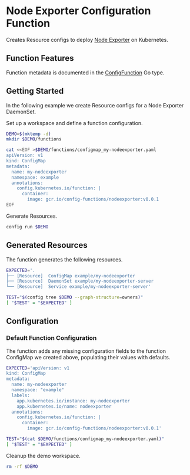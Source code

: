 [nodeexporter]: https://github.com/prometheus/node_exporter
[ConfigFunction]: https://pkg.go.dev/github.com/bzub/config-functions/nodeexporter?tab=doc#ConfigFunction

# Node Exporter Configuration Function

Creates Resource configs to deploy [Node Exporter][nodeexporter] on Kubernetes.

## Function Features

Function metadata is documented in the [ConfigFunction][ConfigFunction] Go
type.

## Getting Started

In the following example we create Resource configs for a Node Exporter
DaemonSet.

Set up a workspace and define a function configuration.
<!-- @createFunctionConfig @test -->
```sh
DEMO=$(mktemp -d)
mkdir $DEMO/functions

cat <<EOF >$DEMO/functions/configmap_my-nodeexporter.yaml
apiVersion: v1
kind: ConfigMap
metadata:
  name: my-nodeexporter
  namespace: example
  annotations:
    config.kubernetes.io/function: |
      container:
        image: gcr.io/config-functions/nodeexporter:v0.0.1
EOF
```

Generate Resources.
<!-- @generateInitialResources @test -->
```sh
config run $DEMO
```

## Generated Resources

The function generates the following resources.
<!-- @verifyResources @test -->
```sh
EXPECTED='.
├── [Resource]  ConfigMap example/my-nodeexporter
├── [Resource]  DaemonSet example/my-nodeexporter-server
└── [Resource]  Service example/my-nodeexporter-server'

TEST="$(config tree $DEMO --graph-structure=owners)"
[ "$TEST" = "$EXPECTED" ]
```

## Configuration

### Default Function Configuration

The function adds any missing configuration fields to the function ConfigMap we
created above, populating their values with defaults.

<!-- @verifyFunctionConfigDefaults @test -->
```sh
EXPECTED='apiVersion: v1
kind: ConfigMap
metadata:
  name: my-nodeexporter
  namespace: "example"
  labels:
    app.kubernetes.io/instance: my-nodeexporter
    app.kubernetes.io/name: nodeexporter
  annotations:
    config.kubernetes.io/function: |
      container:
        image: gcr.io/config-functions/nodeexporter:v0.0.1'

TEST="$(cat $DEMO/functions/configmap_my-nodeexporter.yaml)"
[ "$TEST" = "$EXPECTED" ]
```

Cleanup the demo workspace.
<!-- @cleanupWorkspace @test -->
```sh
rm -rf $DEMO
```
